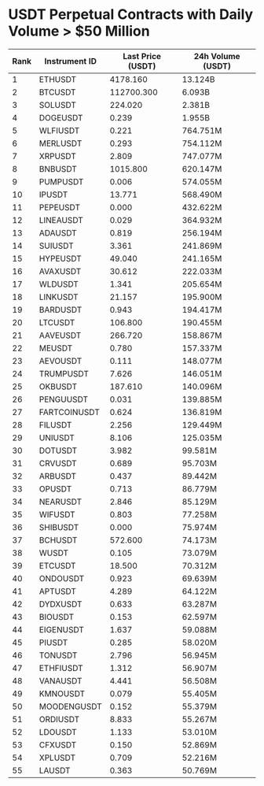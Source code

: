 # USDT Perpetual Contracts with Daily Volume > $50 Million

| Rank | Instrument ID | Last Price (USDT) | 24h Volume (USDT) |
|------|---------------|-------------------|-------------------|
| 1 | ETHUSDT | 4178.160 | 13.124B |
| 2 | BTCUSDT | 112700.300 | 6.093B |
| 3 | SOLUSDT | 224.020 | 2.381B |
| 4 | DOGEUSDT | 0.239 | 1.955B |
| 5 | WLFIUSDT | 0.221 | 764.751M |
| 6 | MERLUSDT | 0.293 | 754.112M |
| 7 | XRPUSDT | 2.809 | 747.077M |
| 8 | BNBUSDT | 1015.800 | 620.147M |
| 9 | PUMPUSDT | 0.006 | 574.055M |
| 10 | IPUSDT | 13.771 | 568.490M |
| 11 | PEPEUSDT | 0.000 | 432.622M |
| 12 | LINEAUSDT | 0.029 | 364.932M |
| 13 | ADAUSDT | 0.819 | 256.194M |
| 14 | SUIUSDT | 3.361 | 241.869M |
| 15 | HYPEUSDT | 49.040 | 241.165M |
| 16 | AVAXUSDT | 30.612 | 222.033M |
| 17 | WLDUSDT | 1.341 | 205.654M |
| 18 | LINKUSDT | 21.157 | 195.900M |
| 19 | BARDUSDT | 0.943 | 194.417M |
| 20 | LTCUSDT | 106.800 | 190.455M |
| 21 | AAVEUSDT | 266.720 | 158.867M |
| 22 | MEUSDT | 0.780 | 157.337M |
| 23 | AEVOUSDT | 0.111 | 148.077M |
| 24 | TRUMPUSDT | 7.626 | 146.051M |
| 25 | OKBUSDT | 187.610 | 140.096M |
| 26 | PENGUUSDT | 0.031 | 139.885M |
| 27 | FARTCOINUSDT | 0.624 | 136.819M |
| 28 | FILUSDT | 2.256 | 129.449M |
| 29 | UNIUSDT | 8.106 | 125.035M |
| 30 | DOTUSDT | 3.982 | 99.581M |
| 31 | CRVUSDT | 0.689 | 95.703M |
| 32 | ARBUSDT | 0.437 | 89.442M |
| 33 | OPUSDT | 0.713 | 86.779M |
| 34 | NEARUSDT | 2.846 | 85.129M |
| 35 | WIFUSDT | 0.803 | 77.258M |
| 36 | SHIBUSDT | 0.000 | 75.974M |
| 37 | BCHUSDT | 572.600 | 74.173M |
| 38 | WUSDT | 0.105 | 73.079M |
| 39 | ETCUSDT | 18.500 | 70.312M |
| 40 | ONDOUSDT | 0.923 | 69.639M |
| 41 | APTUSDT | 4.289 | 64.122M |
| 42 | DYDXUSDT | 0.633 | 63.287M |
| 43 | BIOUSDT | 0.153 | 62.597M |
| 44 | EIGENUSDT | 1.637 | 59.088M |
| 45 | PIUSDT | 0.285 | 58.020M |
| 46 | TONUSDT | 2.796 | 56.945M |
| 47 | ETHFIUSDT | 1.312 | 56.907M |
| 48 | VANAUSDT | 4.441 | 56.508M |
| 49 | KMNOUSDT | 0.079 | 55.405M |
| 50 | MOODENGUSDT | 0.152 | 55.379M |
| 51 | ORDIUSDT | 8.833 | 55.267M |
| 52 | LDOUSDT | 1.133 | 53.010M |
| 53 | CFXUSDT | 0.150 | 52.869M |
| 54 | XPLUSDT | 0.709 | 52.216M |
| 55 | LAUSDT | 0.363 | 50.769M |
